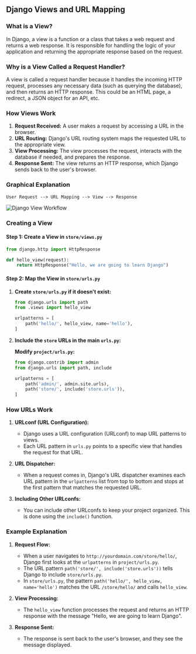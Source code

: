 ## Django Views and URL Mapping

### What is a View?

In Django, a view is a function or a class that takes a web request and returns a web response. It is responsible for handling the logic of your application and returning the appropriate response based on the request.

### Why is a View Called a Request Handler?

A view is called a request handler because it handles the incoming HTTP request, processes any necessary data (such as querying the database), and then returns an HTTP response. This could be an HTML page, a redirect, a JSON object for an API, etc.

### How Views Work

1. **Request Received:** A user makes a request by accessing a URL in the browser.
2. **URL Routing:** Django's URL routing system maps the requested URL to the appropriate view.
3. **View Processing:** The view processes the request, interacts with the database if needed, and prepares the response.
4. **Response Sent:** The view returns an HTTP response, which Django sends back to the user's browser.

### Graphical Explanation

```
User Request --> URL Mapping --> View --> Response
```

![Django View Workflow](https://raw.githubusercontent.com/django/django/main/docs/ref/class-based-views/assets/generic-views.png)

### Creating a View

#### Step 1: Create a View in `store/views.py`
```python
from django.http import HttpResponse

def hello_view(request):
    return HttpResponse("Hello, we are going to learn Django")
```

#### Step 2: Map the View in `store/urls.py`

1. **Create `store/urls.py` if it doesn't exist:**
    ```python
    from django.urls import path
    from .views import hello_view

    urlpatterns = [
        path('hello/', hello_view, name='hello'),
    ]
    ```

2. **Include the `store` URLs in the main `urls.py`:**

    **Modify `project/urls.py`:**
    ```python
    from django.contrib import admin
    from django.urls import path, include

    urlpatterns = [
        path('admin/', admin.site.urls),
        path('store/', include('store.urls')),
    ]
    ```

### How URLs Work

1. **URLconf (URL Configuration):**
    - Django uses a URL configuration (URLconf) to map URL patterns to views.
    - Each URL pattern in `urls.py` points to a specific view that handles the request for that URL.

2. **URL Dispatcher:**
    - When a request comes in, Django's URL dispatcher examines each URL pattern in the `urlpatterns` list from top to bottom and stops at the first pattern that matches the requested URL.

3. **Including Other URLconfs:**
    - You can include other URLconfs to keep your project organized. This is done using the `include()` function.

### Example Explanation

1. **Request Flow:**
    - When a user navigates to `http://yourdomain.com/store/hello/`, Django first looks at the `urlpatterns` in `project/urls.py`.
    - The URL pattern `path('store/', include('store.urls'))` tells Django to include `store/urls.py`.
    - In `store/urls.py`, the pattern `path('hello/', hello_view, name='hello')` matches the URL `/store/hello/` and calls `hello_view`.

2. **View Processing:**
    - The `hello_view` function processes the request and returns an HTTP response with the message "Hello, we are going to learn Django".

3. **Response Sent:**
    - The response is sent back to the user's browser, and they see the message displayed.
